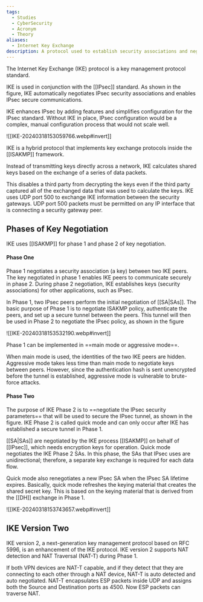 ```yaml
---
tags:
  - Studies
  - CyberSecurity
  - Acronym
  - Theory
aliases:
  - Internet Key Exchange
description: A protocol used to establish security associations and negotiate cryptographic parameters for IPsec VPNs.
---
```

The Internet Key Exchange (IKE) protocol is a key management protocol standard. 

IKE is used in conjunction with the [[IPsec]] standard. As shown in the figure, IKE automatically negotiates IPsec security associations and enables IPsec secure communications. 

IKE enhances IPsec by adding features and simplifies configuration for the IPsec standard. Without IKE in place, IPsec configuration would be a complex, manual configuration process that would not scale well.

![[IKE-20240318153059766.webp#invert]]

IKE is a hybrid protocol that implements key exchange protocols inside the [[ISAKMP]] framework.

Instead of transmitting keys directly across a network, IKE calculates shared keys based on the exchange of a series of data packets. 

This disables a third party from decrypting the keys even if the third party captured all of the exchanged data that was used to calculate the keys. IKE uses UDP port 500 to exchange IKE information between the security gateways. UDP port 500 packets must be permitted on any IP interface that is connecting a security gateway peer.

## Phases of Key Negotiation

IKE uses [[ISAKMP]] for phase 1 and phase 2 of key negotiation.

#### Phase One

Phase 1 negotiates a security association (a key) between two IKE peers. The key negotiated in phase 1 enables IKE peers to communicate securely in phase 2. During phase 2 negotiation, IKE establishes keys (security associations) for other applications, such as IPsec.

In Phase 1, two IPsec peers perform the initial negotiation of [[SA|SAs]]. The basic purpose of Phase 1 is to negotiate ISAKMP policy, authenticate the peers, and set up a secure tunnel between the peers. This tunnel will then be used in Phase 2 to negotiate the IPsec policy, as shown in the figure

![[IKE-20240318153532190.webp#invert]]

Phase 1 can be implemented in ==main mode or aggressive mode==. 

When main mode is used, the identities of the two IKE peers are hidden. Aggressive mode takes less time than main mode to negotiate keys between peers. However, since the authentication hash is sent unencrypted before the tunnel is established, aggressive mode is vulnerable to brute-force attacks.

#### Phase Two

The purpose of IKE Phase 2 is to ==negotiate the IPsec security parameters== that will be used to secure the IPsec tunnel, as shown in the figure. IKE Phase 2 is called quick mode and can only occur after IKE has established a secure tunnel in Phase 1. 

[[SA|SAs]] are negotiated by the IKE process [[ISAKMP]] on behalf of [[IPsec]], which needs encryption keys for operation. Quick mode negotiates the IKE Phase 2 SAs. In this phase, the SAs that IPsec uses are unidirectional; therefore, a separate key exchange is required for each data flow.

Quick mode also renegotiates a new IPsec SA when the IPsec SA lifetime expires. Basically, quick mode refreshes the keying material that creates the shared secret key. This is based on the keying material that is derived from the [[DH]] exchange in Phase 1.

![[IKE-20240318153743657.webp#invert]]

## IKE Version Two

IKE version 2, a next-generation key management protocol based on RFC 5996, is an enhancement of the IKE protocol. IKE version 2 supports NAT detection and NAT Traversal (NAT-T) during Phase 1. 

If both VPN devices are NAT-T capable, and if they detect that they are connecting to each other through a NAT device, NAT-T is auto detected and auto negotiated. NAT-T encapsulates ESP packets inside UDP and assigns both the Source and Destination ports as 4500. Now ESP packets can traverse NAT.